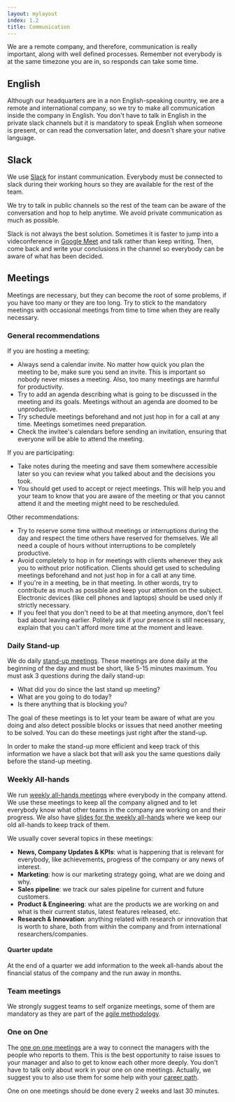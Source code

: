 ```yaml
---
layout: mylayout
index: 1.2
title: Communication
---
```


We are a remote company, and therefore, communication is really important, along with well defined processes. Remember not everybody is at the same timezone you are in, so responds can take some time.

## English

Although our headquarters are in a non English-speaking country, we are a remote and international company, so we try to make all communication inside the company in English. You don't have to talk in English in the private slack channels but it is mandatory to speak English when someone is present, or can read the conversation later, and doesn't share your native language.

## Slack

We use [Slack](https://serendeepia.slack.com) for instant communication. Everybody must be connected to slack during their working hours so they are available for the rest of the team.

We try to talk in public channels so the rest of the team can be aware of the conversation and hop to help anytime. We avoid private communication as much as possible.

Slack is not always the best solution. Sometimes it is faster to jump into a videconference in [Google Meet](https://meet.google.com) and talk rather than keep writing. Then, come back and write your conclusions in the channel so everybody can be aware of what has been decided.

## Meetings

Meetings are necessary, but they can become the root of some problems, if you have too many or they are too long. Try to stick to the mandatory meetings with occasional meetings from time to time when they are really necessary.

### General recommendations

If you are hosting a meeting:

* Always send a calendar invite. No matter how quick you plan the meeting to be, make sure you send an invite. This is important so nobody never misses a meeting. Also, too many meetings are harmful for productivity.
* Try to add an agenda describing what is going to be discussed in the meeting and its goals. Meetings without an agenda are doomed to be unproductive.
* Try schedule meetings beforehand and not just hop in for a call at any time. Meetings sometimes need preparation. 
* Check the invitee's calendars before sending an invitation, ensuring that everyone will be able to attend the meeting.

If you are participating:

* Take notes during the meeting and save them somewhere accessible later so you can review what you talked about and the decisions you took.
* You should get used to accept or reject meetings. This will help you and your team to know that you are aware of the meeting or that you cannot attend it and the meeting might need to be rescheduled.

Other recommendations:

* Try to reserve some time without meetings or interruptions during the day and respect the time others have reserved for themselves. We all need a couple of hours without interruptions to be completely productive.
* Avoid completely to hop in for meetings with clients whenever they ask you to without prior notification. Clients should get used to scheduling meetings beforehand and not just hop in for a call at any time.
* If you're in a meeting, be in that meeting. In other words, try to contribute as much as possible and keep your attention on the subject. Electronic devices (like cell phones and laptops) should be used only if strictly necessary.
* If you feel that you don't need to be at that meeting anymore, don't feel bad about leaving earlier. Politely ask if your presence is still necessary, explain that you can't afford more time at the moment and leave.

### Daily Stand-up

We do daily [stand-up meetings](https://en.wikipedia.org/wiki/Stand-up_meeting). These meetings are done daily at the beginning of the day and must be short, like 5-15 minutes maximum. You must ask 3 questions during the daily stand-up:
* What did you do since the last stand up meeting?
* What are you going to do today?
* Is there anything that is blocking you?

The goal of these meetings is to let your team be aware of what are you doing and also detect possible blocks or issues that need another meeting to be solved. You can do these meetings just right after the stand-up.

In order to make the stand-up more efficient and keep track of this information we have a slack bot that will ask you the same questions daily before the stand-up meeting.

### Weekly All-hands

We run [weekly all-hands meetings](https://blog.sli.do/what-is-an-all-hands-meeting-and-why-should-you-start-having-one/) where everybody in the company attend. We use these meetings to keep all the company aligned and to let everybody know what other teams in the company are working on and their progress. We also have [slides for the weekly all-hands](https://docs.google.com/presentation/d/18qVRzTrHwUVy5TnuEp_pp-7_Cskpllg3I3qnu1NJ9qw) where we keep our old all-hands to keep track of them. 

We usually cover several topics in these meetings:
* __News, Company Updates & KPIs__: what is happening that is relevant for everybody, like achievements, progress of the company or any news of interest.
* __Marketing__: how is our marketing strategy going, what are we doing and why.
* __Sales pipeline__: we track our sales pipeline for current and future customers.
* __Product & Engineering__: what are the products we are working on and what is their current status, latest features released, etc.
* __Research & Innovation__: anything related with research or innovation that is worth to share, both from within the company and from international researchers/companies. 

#### Quarter update

At the end of a quarter we add information to the week all-hands about the financial status of the company and the run away in months.

### Team meetings

We strongly suggest teams to self organize meetings, some of them are mandatory as they are part of the [agile methodology](/4-1-agile-methodology).

### One on One

The [one on one meetings](https://medium.com/swlh/how-to-run-the-best-one-on-one-meetings-a2e001e64612) are a way to connect the managers with the people who reports to them. This is the best opportunity to raise issues to your manager and also to get to know each other more deeply. You don't have to talk only about work in your one on one meetings. Actually, we suggest you to also use them for some help with your [career path](/2-3-career-path).

One on one meetings should be done every 2 weeks and last 30 minutes.
